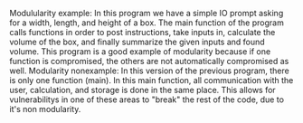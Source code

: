 Modulularity example: In this program we have a simple IO prompt asking for a width, length, and height of a box. The main function of the program calls functions in order to post instructions, take inputs in, calculate the volume of the box, and finally summarize the given inputs and found volume. This program is a good example of modularity because if one function is compromised, the others are not automatically compromised as well. 
Modularity nonexample: In this version of the previous program, there is only one function (main). In this main function, all communication with the user, calculation, and storage is done in the same place. This allows for vulnerabilitys in one of these areas to "break" the rest of the code, due to it's non modularity. 
